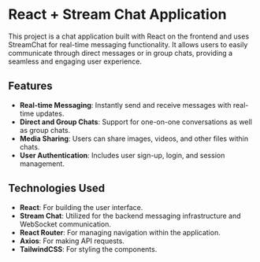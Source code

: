 # React + Stream Chat Application

This project is a chat application built with React on the frontend and uses StreamChat for real-time messaging functionality. It allows users to easily communicate through direct messages or in group chats, providing a seamless and engaging user experience.

## Features

- **Real-time Messaging**: Instantly send and receive messages with real-time updates.
- **Direct and Group Chats**: Support for one-on-one conversations as well as group chats.
- **Media Sharing**: Users can share images, videos, and other files within chats.
- **User Authentication**: Includes user sign-up, login, and session management.

## Technologies Used

- **React**: For building the user interface.
- **Stream Chat**: Utilized for the backend messaging infrastructure and WebSocket communication.
- **React Router**: For managing navigation within the application.
- **Axios**: For making API requests.
- **TailwindCSS**: For styling the components.
